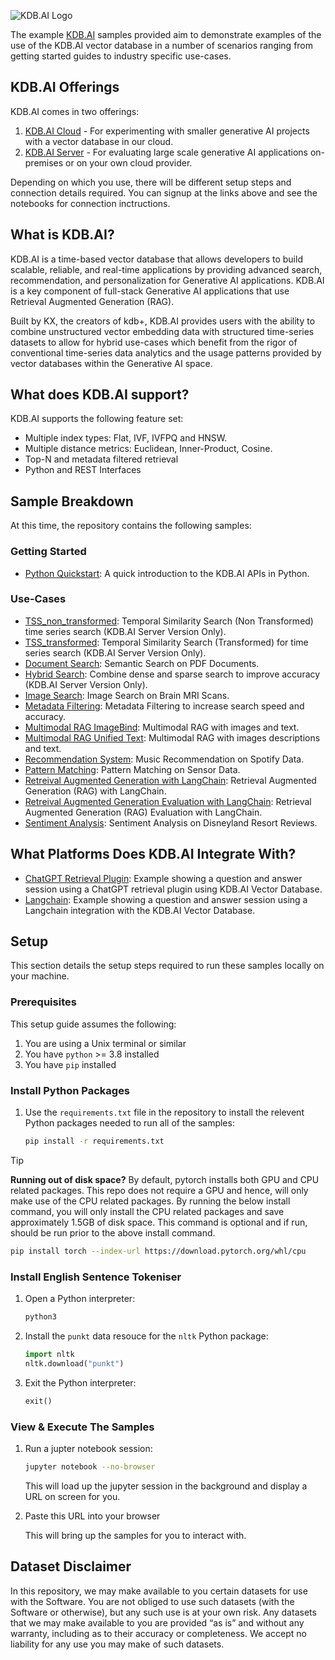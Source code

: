 ![KDB.AI Logo](https://kdb.ai/images/logo-kdb.ai-black-bg.png)

The example [KDB.AI](https://kdb.ai) samples provided aim to demonstrate examples of the use of the KDB.AI vector database in a number of scenarios ranging from getting started guides to industry specific use-cases.

## KDB.AI Offerings

KDB.AI comes in two offerings:

1. [KDB.AI Cloud](https://trykdb.kx.com/kdbai/signup/) - For experimenting with smaller generative AI projects with a vector database in our cloud.
2. [KDB.AI Server](https://trykdb.kx.com/kdbaiserver/signup/) - For evaluating large scale generative AI applications on-premises or on your own cloud provider.

Depending on which you use, there will be different setup steps and connection details required.
You can signup at the links above and see the notebooks for connection inctructions.

## What is KDB.AI?

KDB.AI is a time-based vector database that allows developers to build scalable, reliable, and real-time applications by providing advanced search, recommendation, and personalization for Generative AI applications. KDB.AI is a key component of full-stack Generative AI applications that use Retrieval Augmented Generation (RAG).

Built by KX, the creators of kdb+, KDB.AI provides users with the ability to combine unstructured vector embedding data with structured time-series datasets to allow for hybrid use-cases which benefit from the rigor of conventional time-series data analytics and the usage patterns provided by vector databases within the Generative AI space.


## What does KDB.AI support?

KDB.AI supports the following feature set:

- Multiple index types: Flat, IVF, IVFPQ and HNSW.
- Multiple distance metrics: Euclidean, Inner-Product, Cosine.
- Top-N and metadata filtered retrieval
- Python and REST Interfaces


## Sample Breakdown

At this time, the repository contains the following samples:

### Getting Started

- [Python Quickstart](quickstarts/python_quickstart.ipynb): A quick introduction to the KDB.AI APIs in Python.

### Use-Cases

- [TSS_non_transformed](TSS_non_transformed): Temporal Similarity Search (Non Transformed) time series search (KDB.AI Server Version Only).
- [TSS_transformed](TSS_transformed): Temporal Similarity Search (Transformed) for time series search (KDB.AI Server Version Only). 
- [Document Search](document_search): Semantic Search on PDF Documents.
- [Hybrid Search](hybrid_search): Combine dense and sparse search to improve accuracy (KDB.AI Server Version Only).
- [Image Search](image_search): Image Search on Brain MRI Scans.
- [Metadata Filtering](metadata_filtering): Metadata Filtering to increase search speed and accuracy.
- [Multimodal RAG ImageBind](multimodal_RAG_ImageBind): Multimodal RAG with images and text.
- [Multimodal RAG Unified Text](multimodal_RAG_unified_text): Multimodal RAG with images descriptions and text.
- [Recommendation System](music_recommendation): Music Recommendation on Spotify Data.
- [Pattern Matching](pattern_matching): Pattern Matching on Sensor Data.
- [Retreival Augmented Generation with LangChain](retrieval_augmented_generation): Retrieval Augmented Generation (RAG) with LangChain.
- [Retreival Augmented Generation Evaluation with LangChain](retrieval_augmented_generation_evaluation): Retrieval Augmented Generation (RAG) Evaluation with LangChain.
- [Sentiment Analysis](sentiment_analysis): Sentiment Analysis on Disneyland Resort Reviews.


## What Platforms Does KDB.AI Integrate With?

- [ChatGPT Retrieval Plugin](https://github.com/KxSystems/chatgpt-retrieval-plugin/blob/KDB.AI/examples/providers/kdbai/ChatGPT_QA_Demo.ipynb): Example showing a question and answer session using a ChatGPT retrieval plugin using KDB.AI Vector Database.
- [Langchain](https://github.com/KxSystems/langchain/blob/KDB.AI/docs/docs/integrations/vectorstores/kdbai.ipynb): Example showing a question and answer session using a Langchain integration with the KDB.AI Vector Database.


## Setup

This section details the setup steps required to run these samples locally on your machine.

### Prerequisites

This setup guide assumes the following:
  1. You are using a Unix terminal or similar
  1. You have `python` >= 3.8 installed
  1. You have `pip` installed

### Install Python Packages

1. Use the `requirements.txt` file in the repository to install the relevent Python packages needed to run all of the samples:

    ```bash
    pip install -r requirements.txt
    ```

> [!TIP]
> <b>Running out of disk space?</b>
> By default, pytorch installs both GPU and CPU related packages.
> This repo does not require a GPU and hence, will only make use of the CPU related packages.
> By running the below install command, you will only install the CPU related packages and save approximately 1.5GB of disk space.
> This command is optional and if run, should be run prior to the above install command.
> ```bash
> pip install torch --index-url https://download.pytorch.org/whl/cpu
> ```

### Install English Sentence Tokeniser

1. Open a Python interpreter:

    ```bash
    python3
    ```

1. Install the `punkt` data resouce for the `nltk` Python package:

    ```python
    import nltk
    nltk.download("punkt")
    ```

1. Exit the Python interpreter:

    ```python
    exit()
    ```

### View & Execute The Samples

1. Run a jupter notebook session:

    ```bash
    jupyter notebook --no-browser
    ```

    This will load up the jupyter session in the background and display a URL on screen for you.

1. Paste this URL into your browser

    This will bring up the samples for you to interact with.


## Dataset Disclaimer

In this repository, we may make available to you certain datasets for use with the Software.
You are not obliged to use such datasets (with the Software or otherwise), but any such use is at your own risk.
Any datasets that we may make available to you are provided “as is” and without any warranty, including as to their accuracy or completeness.
We accept no liability for any use you may make of such datasets.
